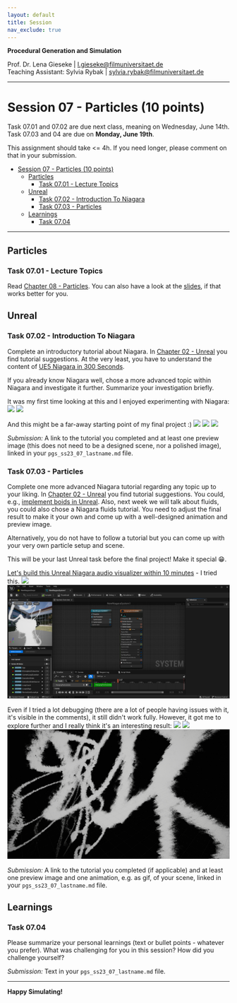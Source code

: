 ```yaml
---
layout: default
title: Session
nav_exclude: true
---
```


**Procedural Generation and Simulation**  


Prof. Dr. Lena Gieseke \| l.gieseke@filmuniversitaet.de  
Teaching Assistant: Sylvia Rybak \| sylvia.rybak@filmuniversitaet.de

---

# Session 07 - Particles (10 points)

Task 07.01 and 07.02 are due next class, meaning on Wednesday, June 14th. Task 07.03 and 04 are due on **Monday, June 19th**.

This assignment should take <= 4h. If you need longer, please comment on that in your submission.

* [Session 07 - Particles (10 points)](#session-07---particles-10-points)
    * [Particles](#particles)
        * [Task 07.01 - Lecture Topics](#task-0701---lecture-topics)
    * [Unreal](#unreal)
        * [Task 07.02 - Introduction To Niagara](#task-0702---introduction-to-niagara)
        * [Task 07.03 - Particles](#task-0703---particles)
    * [Learnings](#learnings)
        * [Task 07.04](#task-0704)


---

## Particles

### Task 07.01 - Lecture Topics

Read [Chapter 08 - Particles](../../02_scripts/pgs_ss23_08_particles_script.md). You can also have a look at the [slides](../../03_slides/pgs_ss23_07_slides.html), if that works better for you.


## Unreal

### Task 07.02 - Introduction To Niagara

Complete an introductory tutorial about Niagara. In [Chapter 02 - Unreal](../../02_scripts/pgs_ss23_02_unreal_script.md#tutorials-1) you find tutorial suggestions. At the very least, you have to understand the content of [UE5 Niagara in 300 Seconds](https://www.youtube.com/watch?v=Wxx_2ZLoKbI).

If you already know Niagara well, chose a more advanced topic within Niagara and investigate it further. Summarize your investigation briefly.

It was my first time looking at this and I enjoyed experimenting with Niagara:
![](img/1.png)
![](img/2.png)

And this might be a far-away starting point of my final project :)
![](img/3.png)
![](img/4.png)
![](img/5.png)


*Submission:* A link to the tutorial you completed and at least one preview image (this does not need to be a designed scene, nor a polished image), linked in your `pgs_ss23_07_lastname.md` file.


### Task 07.03 - Particles

Complete one more advanced Niagara tutorial regarding any topic up to your liking. In [Chapter 02 - Unreal](../../02_scripts/pgs_ss23_02_unreal_script.md#tutorials-1) you find tutorial suggestions. You could, e.g., [implement boids in Unreal](https://www.youtube.com/watch?v=9iDA6WMqEyQ). Also, next week we will talk about fluids, you could also chose a Niagara fluids tutorial. You need to adjust the final result to make it your own and come up with a well-designed animation and preview image.

Alternatively, you do not have to follow a tutorial but you can come up with your very own particle setup and scene.

This will be your last Unreal task before the final project! Make it special 😁.

[Let's build this Unreal Niagara audio visualizer within 10 minutes](https://www.youtube.com/watch?v=UETAS5g-q4M) - I tried this. 
![](img/n1.PNG)
![](img/n2.PNG)

Even if I tried a lot debugging (there are a lot of people having issues with it, it's visible in the comments), it still didn't work fully. However, it got me to explore further and I really think it's an interesting result:
![](img/n3.png)
![](img/n4.png)
![](img/n5.png)



*Submission:* A link to the tutorial you completed (if applicable) and at least one preview image and one animation, e.g. as gif, of your scene, linked in your `pgs_ss23_07_lastname.md` file.


## Learnings

### Task 07.04

Please summarize your personal learnings (text or bullet points - whatever you prefer). What was challenging for you in this session? How did you challenge yourself?

*Submission:* Text in your `pgs_ss23_07_lastname.md` file.

---

**Happy Simulating!**
